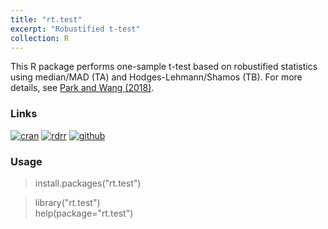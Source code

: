 ```yaml
---
title: "rt.test"
excerpt: "Robustified t-test"
collection: R
---
```

This R package performs one-sample t-test based on robustified statistics using median/MAD 
(TA) and Hodges-Lehmann/Shamos (TB). 
For more details, see [Park and Wang (2018)](https://arxiv.org/abs/1807.02215). 

### Links
[![cran](https://cranlogs.r-pkg.org/badges/grand-total/rt.test)](https://cran.r-project.org/web/packages/rt.test/)
[![rdrr](https://img.shields.io/badge/%20-rdrr.io-yellowgreen.svg)](https://rdrr.io/cran/rt.test/)
[![github](https://img.shields.io/badge/%20-github-lightgrey.svg)](https://github.com/appliedstat/R/tree/master/rt.test)



### Usage
> install.packages(\"rt.test\") 

> library(\"rt.test\")  <br />
> help(package=\"rt.test\")  
